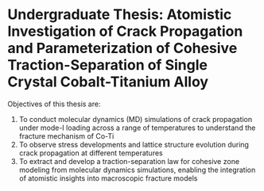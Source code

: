 # Undergraduate Thesis: Atomistic Investigation of Crack Propagation and Parameterization of Cohesive Traction-Separation of Single Crystal Cobalt-Titanium Alloy
Objectives of this thesis are:
 1. To conduct molecular dynamics (MD) simulations of crack propagation under mode-I loading
 across a range of temperatures to understand the fracture mechanism of Co-Ti
 2. To observe stress developments and lattice structure evolution during crack propagation at
 different temperatures
 3. To extract and develop a traction-separation law for cohesive zone modeling from molecular
 dynamics simulations, enabling the integration of atomistic insights into macroscopic
 fracture models

